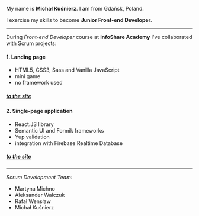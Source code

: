My name is **Michał Kuśnierz**. I am from Gdańsk, Poland. 

I exercise my skills to become **Junior Front-end Developer**. 

-------------------

During *Front-end Developer* course at **infoShare Academy** I've collaborated with Scrum projects:

#### **1. Landing page**
- HTML5, CSS3, Sass and Vanilla JavaScript
- mini game 
- no framework used 

##### [to the site](http://www.dreamteam.jfdd13.is-academy.pl "LP project")


#### **2. Single-page application**
- React.JS library
- Semantic UI and Formik frameworks
- Yup validation
- integration with Firebase Realtime Database 

##### [to the site](http://app.dreamteam.jfdd13.is-academy.pl "SPA project")

--------------

*Scrum Development Team:*
- Martyna Michno 
- Aleksander Walczuk 
- Rafał Wensław
- Michał Kuśnierz
